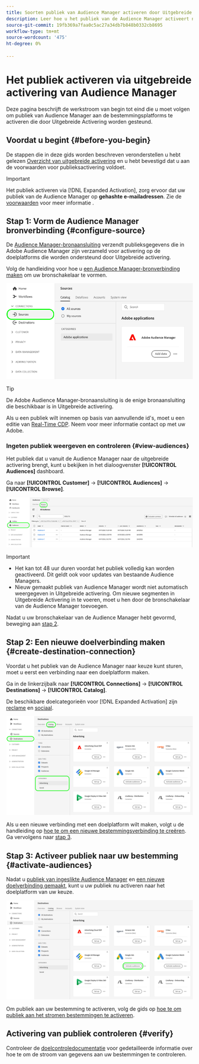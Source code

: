 ```yaml
---
title: Soorten publiek van Audience Manager activeren door Uitgebreide activering
description: Leer hoe u het publiek van de Audience Manager activeert naar sociale en advertentiebestemmingen, via Uitgebreide activering van de Audience Manager.
source-git-commit: 19fb369a7faa0c5ac27a34db7b848b0332cb8695
workflow-type: tm+mt
source-wordcount: '475'
ht-degree: 0%

---
```



# Het publiek activeren via uitgebreide activering van Audience Manager

Deze pagina beschrijft de werkstroom van begin tot eind die u moet volgen om publiek van Audience Manager aan de bestemmingsplatforms te activeren die door Uitgebreide Activering worden gesteund.

## Voordat u begint {#before-you-begin}

De stappen die in deze gids worden beschreven veronderstellen u hebt gelezen [Overzicht van uitgebreide activering](overview.md) en u hebt bevestigd dat u aan de voorwaarden voor publieksactivering voldoet.

>[!IMPORTANT]
>
>Het publiek activeren via [!DNL Expanded Activation], zorg ervoor dat uw publiek van de Audience Manager op **gehashte e-mailadressen**. Zie de [voorwaarden](overview.md#prerequisites) voor meer informatie .

## Stap 1: Vorm de Audience Manager bronverbinding {#configure-source}

De [Audience Manager-bronaansluiting](../sources/connectors/adobe-applications/audience-manager.md) verzendt publieksgegevens die in Adobe Audience Manager zijn verzameld voor activering op de doelplatforms die worden ondersteund door Uitgebreide activering.

Volg de handleiding voor hoe u [een Audience Manager-bronverbinding maken](../sources/tutorials/ui/create/adobe-applications/audience-manager.md) om uw bronschakelaar te vormen.

![De beeld van UI van het platform die het Bronlusje met de Audience Manager bronverbinding toont.](assets/sources-tab.png)

>[!TIP]
>
>De Adobe Audience Manager-bronaansluiting is de enige bronaansluiting die beschikbaar is in Uitgebreide activering.
>
>Als u een publiek wilt innemen op basis van aanvullende id&#39;s, moet u een editie van [Real-Time CDP](../rtcdp/overview.md). Neem voor meer informatie contact op met uw Adobe.

### Ingeten publiek weergeven en controleren {#view-audiences}

Het publiek dat u vanuit de Audience Manager naar de uitgebreide activering brengt, kunt u bekijken in het dialoogvenster **[!UICONTROL Audiences]** dashboard.

Ga naar **[!UICONTROL Customer]** -> **[!UICONTROL Audiences]** -> **[!UICONTROL Browse]**.

![Platform UI-afbeelding die de pagina Soorten publiek weergeeft.](assets/audiences-browse.png)

>[!IMPORTANT]
>
>* Het kan tot 48 uur duren voordat het publiek volledig kan worden geactiveerd. Dit geldt ook voor updates van bestaande Audience Managers.
>* Nieuw gemaakt publiek van Audience Manager wordt niet automatisch weergegeven in Uitgebreide activering. Om nieuwe segmenten in Uitgebreide Activering in te voeren, moet u hen door de bronschakelaar van de Audience Manager toevoegen.

Nadat u uw bronschakelaar van de Audience Manager hebt gevormd, beweging aan [stap 2](#create-destination-connection).

## Stap 2: Een nieuwe doelverbinding maken {#create-destination-connection}

Voordat u het publiek van de Audience Manager naar keuze kunt sturen, moet u eerst een verbinding naar een doelplatform maken.

Ga in de linkerzijbalk naar **[!UICONTROL Connections]** -> **[!UICONTROL Destinations]** -> **[!UICONTROL Catalog]**.

De beschikbare doelcategorieën voor [!DNL Expanded Activation] zijn [reclame](../destinations/catalog/advertising/overview.md) en [sociaal](../destinations/catalog/social/overview.md).

![Platform UI-afbeelding die de doelcatalogus voor uitgebreide activering weergeeft.](assets/destination-catalog.png)

Als u een nieuwe verbinding met een doelplatform wilt maken, volgt u de handleiding op [hoe te om een nieuwe bestemmingsverbinding te creëren](../destinations/ui/connect-destination.md). Ga vervolgens naar [stap 3](#activate-audiences).

## Stap 3: Activeer publiek naar uw bestemming {#activate-audiences}

Nadat u [publiek van ingeslikte Audience Manager](#configure-source) en [een nieuwe doelverbinding gemaakt](#create-destination-connection), kunt u uw publiek nu activeren naar het doelplatform van uw keuze.

![Platform UI-afbeelding die de doelcatalogus voor uitgebreide activering weergeeft.](assets/activate-audiences.png)

Om publiek aan uw bestemming te activeren, volg de gids op [hoe te om publiek aan het stromen bestemmingen te activeren](../destinations/ui/activate-segment-streaming-destinations.md).

## Activering van publiek controleren {#verify}

Controleer de [doelcontroledocumentatie](../dataflows/ui/monitor-destinations.md) voor gedetailleerde informatie over hoe te om de stroom van gegevens aan uw bestemmingen te controleren.